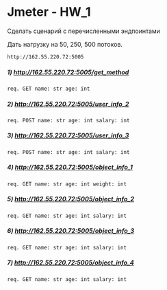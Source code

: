 # Jmeter - HW_1
Сделать сценарий с перечисленными эндпоинтами

Дать нагрузку на 50, 250, 500 потоков.

`http://162.55.220.72:5005`

#####  1) http://162.55.220.72:5005/get_method
`req.
GET
name: str
age: int`


##### 2) http://162.55.220.72:5005/user_info_2
`req.
POST
name: str
age: int
salary: int`

##### 3) http://162.55.220.72:5005/user_info_3
`req.
POST
name: str
age: int
salary: int`

##### 4) http://162.55.220.72:5005/object_info_1
`req.
GET
name: str
age: int
weight: int`

##### 5) http://162.55.220.72:5005/object_info_2
`req.
GET
name: str
age: int
salary: int`

##### 6) http://162.55.220.72:5005/object_info_3
`req.
GET
name: str
age: int
salary: int`

##### 7) http://162.55.220.72:5005/object_info_4
`req.
GET
name: str
age: int
salary: int`